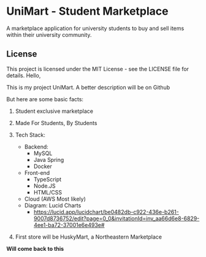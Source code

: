 # UniMart - Student Marketplace

A marketplace application for university students to buy and sell items within their university community.


## License

This project is licensed under the MIT License - see the LICENSE file for details.
Hello,

This is my project UniMart. A better description will be on Github

But here are some basic facts:
1. Student exclusive marketplace
2. Made For Students, By Students
3. Tech Stack:
    - Backend:
        - MySQL
        - Java Spring
        - Docker
    - Front-end
        - TypeScript
        - Node.JS
        - HTML/CSS 
    - Cloud (AWS Most likely)
    - Diagram: Lucid Charts
        - https://lucid.app/lucidchart/be0482db-c922-436e-b261-9007d8736752/edit?page=0_0&invitationId=inv_aa66d6e8-6829-4ee1-ba72-37001e6e493e#

5. First store will be HuskyMart, a Northeastern Marketplace



**Will come back to this**
